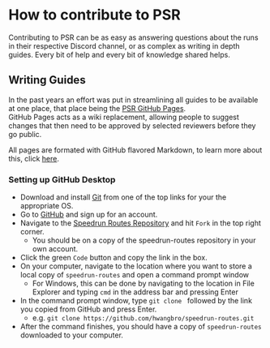# How to contribute to PSR

Contributing to PSR can be as easy as answering questions about the runs in their respective Discord channel, or as complex as writing in depth guides. Every bit of help and every bit of knowledge shared helps.

## Writing Guides

In the past years an effort was put in streamlining all guides to be available at one place, that place being the [PSR GitHub Pages](https://pokemon-speedrunning.github.io/speedrun-routes/#/).  
GitHub Pages acts as a wiki replacement, allowing people to suggest changes that then need to be approved by selected reviewers before they go public.  

All pages are formated with GitHub flavored Markdown, to learn more about this, click [here](https://guides.github.com/features/mastering-markdown/).

### Setting up GitHub Desktop

* Download and install [Git](https://git-scm.com/downloads) from one of the top links for your the appropriate OS.
* Go to [GitHub](https://github.com) and sign up for an account.
* Navigate to the [Speedrun Routes Repository](https://github.com/pokemon-speedrunning/speedrun-routes) and hit `Fork` in the top right corner.
    * You should be on a copy of the speedrun-routes repository in your own account.
* Click the green `Code` button and copy the link in the box.
* On your computer, navigate to the location where you want to store a local copy of `speedrun-routes` and open a command prompt window
    * For Windows, this can be done by navigating to the location in File Explorer and typing `cmd` in the address bar and pressing Enter
* In the command prompt window, type `git clone ` followed by the link you copied from GitHub and press Enter.
    * e.g. `git clone https://github.com/hwangbro/speedrun-routes.git`
* After the command finishes, you should have a copy of `speedrun-routes` downloaded to your computer.

